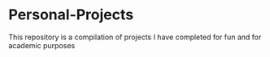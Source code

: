 # Personal-Projects
This repository is a compilation of projects I have completed for fun and for academic purposes
